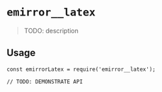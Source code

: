 # `emirror__latex`

> TODO: description

## Usage

```
const emirrorLatex = require('emirror__latex');

// TODO: DEMONSTRATE API
```
